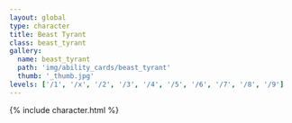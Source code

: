 ```yaml
---
layout: global
type: character
title: Beast Tyrant
class: beast_tyrant
gallery:
  name: beast_tyrant
  path: 'img/ability_cards/beast_tyrant'
  thumb: '_thumb.jpg'
levels: ['/1', '/x', '/2', '/3', '/4', '/5', '/6', '/7', '/8', '/9']
---
```


{% include character.html %}
